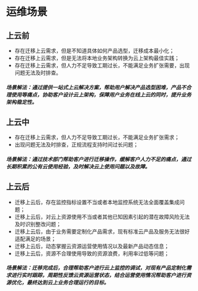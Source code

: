 

# 运维场景

## 上云前 

- 存在迁移上云需求，但是不知道具体如何产品选型，迁移成本最小化；
- 存在迁移上云需求，但是无法将本地业务架构转换为云上架构最佳实践；
- 存在迁移上云需求，但人力不足导致工期过长，不能满足业务扩张需要，出现问题无法及时排查。
##### 场景解法：通过提供一站式上云解决方案，帮助用户解决产品选型困难，产品不合理使用等痛点，协助客户设计云上架构，保障用户业务在线上云的同时，提升业务架构稳定性。

## 上云中
- 存在迁移上云需求，但人力不足导致工期过长，不能满足业务扩张需求；
- 出现问题无法及时排查，正规流程支持时间过长问题； 
##### 场景解法：通过技术部门帮助客户进行迁移操作，缓解客户人力不足的痛点，通过长期积累的公有云使用经验，及时解决云上使用问题以及故障。

## 上云后
- 迁移上云后，存在监控指标设置不当或者本地监控系统无法全面覆盖集成问题；
- 迁移上云后，对云上资源使用不当或者其他已知因素引起的潜在故障风险无法及时识别整改问题；
- 迁移上云后，由于业务需要定制化产品需求，现有标准云产品及服务无法很好适配满足的场景；
- 迁移上云后，动态掌握云资源运营使用情况以及最新产品动态信息；
- 迁移上云后，资源不合理使用导致的资源浪费，利用率过低等问题；

##### 场景解法：迁移完成后，合理帮助客户进行云上监控的调试，对现有产品定制化需求进行实时跟踪，周期性反馈云资源运营状态，结合运营使用情况帮助客户进行资源优化，最终达到云上业务合理运行的目标。
